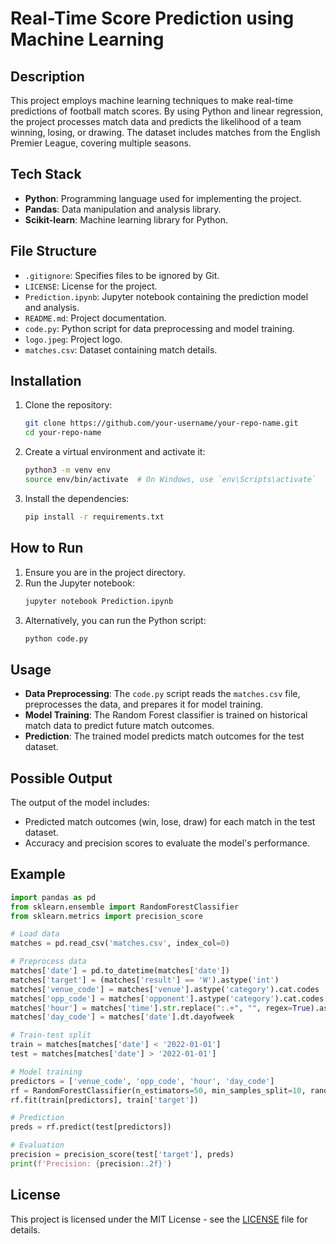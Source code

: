 # Real-Time Score Prediction using Machine Learning

## Description
This project employs machine learning techniques to make real-time predictions of football match scores. By using Python and linear regression, the project processes match data and predicts the likelihood of a team winning, losing, or drawing. The dataset includes matches from the English Premier League, covering multiple seasons.

## Tech Stack
- **Python**: Programming language used for implementing the project.
- **Pandas**: Data manipulation and analysis library.
- **Scikit-learn**: Machine learning library for Python.

## File Structure
- `.gitignore`: Specifies files to be ignored by Git.
- `LICENSE`: License for the project.
- `Prediction.ipynb`: Jupyter notebook containing the prediction model and analysis.
- `README.md`: Project documentation.
- `code.py`: Python script for data preprocessing and model training.
- `logo.jpeg`: Project logo.
- `matches.csv`: Dataset containing match details.

## Installation
1. Clone the repository:
    ```sh
    git clone https://github.com/your-username/your-repo-name.git
    cd your-repo-name
    ```

2. Create a virtual environment and activate it:
    ```sh
    python3 -m venv env
    source env/bin/activate  # On Windows, use `env\Scripts\activate`
    ```

3. Install the dependencies:
    ```sh
    pip install -r requirements.txt
    ```

## How to Run
1. Ensure you are in the project directory.
2. Run the Jupyter notebook:
    ```sh
    jupyter notebook Prediction.ipynb
    ```
3. Alternatively, you can run the Python script:
    ```sh
    python code.py
    ```

## Usage
- **Data Preprocessing**: The `code.py` script reads the `matches.csv` file, preprocesses the data, and prepares it for model training.
- **Model Training**: The Random Forest classifier is trained on historical match data to predict future match outcomes.
- **Prediction**: The trained model predicts match outcomes for the test dataset.

## Possible Output
The output of the model includes:
- Predicted match outcomes (win, lose, draw) for each match in the test dataset.
- Accuracy and precision scores to evaluate the model's performance.

## Example
```python
import pandas as pd
from sklearn.ensemble import RandomForestClassifier
from sklearn.metrics import precision_score

# Load data
matches = pd.read_csv('matches.csv', index_col=0)

# Preprocess data
matches['date'] = pd.to_datetime(matches['date'])
matches['target'] = (matches['result'] == 'W').astype('int')
matches['venue_code'] = matches['venue'].astype('category').cat.codes
matches['opp_code'] = matches['opponent'].astype('category').cat.codes
matches['hour'] = matches['time'].str.replace(":.+", "", regex=True).astype('int')
matches['day_code'] = matches['date'].dt.dayofweek

# Train-test split
train = matches[matches['date'] < '2022-01-01']
test = matches[matches['date'] > '2022-01-01']

# Model training
predictors = ['venue_code', 'opp_code', 'hour', 'day_code']
rf = RandomForestClassifier(n_estimators=50, min_samples_split=10, random_state=1)
rf.fit(train[predictors], train['target'])

# Prediction
preds = rf.predict(test[predictors])

# Evaluation
precision = precision_score(test['target'], preds)
print(f'Precision: {precision:.2f}')
```

## License
This project is licensed under the MIT License - see the [LICENSE](LICENSE) file for details.
